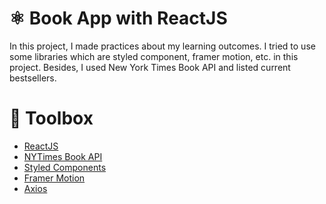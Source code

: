 # ⚛️ Book App with ReactJS

In this project, I made practices about my learning outcomes. I tried to use some libraries which are styled component, framer motion, etc. in this project. Besides, I used New York Times Book API and listed current bestsellers.

# 🧰 Toolbox

<ul style="list-style-type:disc">
   <li><a href="https://reactjs.org">ReactJS</a></li>
   <li><a href="https://www.framer.com/api/motion/">NYTimes Book API</a></li>
   <li><a href="https://styled-components.com">Styled Components</a></li>
   <li><a href="https://www.framer.com/api/motion/">Framer Motion</a></li>
   <li><a href="https://www.npmjs.com/package/axios">Axios</a></li>
</ul>
